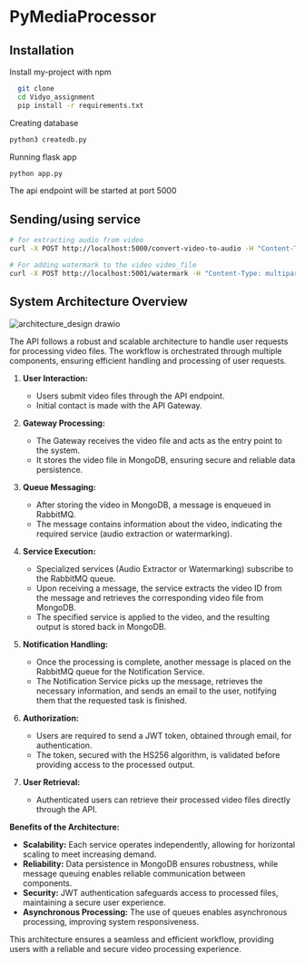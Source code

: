 
# PyMediaProcessor



## Installation

Install my-project with npm

```bash
  git clone
  cd Vidyo_assignment
  pip install -r requirements.txt
```
Creating database
```bash
python3 createdb.py
```
Running flask app
```bash
python app.py
```

The api endpoint will be started at port 5000

## Sending/using service
```bash
# for extracting audio from video
curl -X POST http://localhost:5000/convert-video-to-audio -H "Content-Type: multipart/form-data" -F "video_file=@test.mp4" -H "username: test_user" -o uploaded_video.mp3

# For adding watermark to the video video_file
curl -X POST http://localhost:5001/watermark -H "Content-Type: multipart/form-data" -F "video_file=@test.mp4" -F "logo_file=@logo.jpg" -F "location_choice=right" -H "username: test_user" -o uploaded_video.mp4
```
## System Architecture Overview
![architecture_design drawio](https://github.com/chiragbiradar/PyMediaProcessor/assets/78417411/3db2441c-c349-4304-9dc7-f5d0dc4502d7)


The API follows a robust and scalable architecture to handle user requests for processing video files. The workflow is orchestrated through multiple components, ensuring efficient handling and processing of user requests.

1. **User Interaction:**
   - Users submit video files through the API endpoint.
   - Initial contact is made with the API Gateway.

2. **Gateway Processing:**
   - The Gateway receives the video file and acts as the entry point to the system.
   - It stores the video file in MongoDB, ensuring secure and reliable data persistence.

3. **Queue Messaging:**
   - After storing the video in MongoDB, a message is enqueued in RabbitMQ.
   - The message contains information about the video, indicating the required service (audio extraction or watermarking).

4. **Service Execution:**
   - Specialized services (Audio Extractor or Watermarking) subscribe to the RabbitMQ queue.
   - Upon receiving a message, the service extracts the video ID from the message and retrieves the corresponding video file from MongoDB.
   - The specified service is applied to the video, and the resulting output is stored back in MongoDB.

5. **Notification Handling:**
   - Once the processing is complete, another message is placed on the RabbitMQ queue for the Notification Service.
   - The Notification Service picks up the message, retrieves the necessary information, and sends an email to the user, notifying them that the requested task is finished.

6. **Authorization:**
   - Users are required to send a JWT token, obtained through email, for authentication.
   - The token, secured with the HS256 algorithm, is validated before providing access to the processed output.

7. **User Retrieval:**
   - Authenticated users can retrieve their processed video files directly through the API.

**Benefits of the Architecture:**
- **Scalability:** Each service operates independently, allowing for horizontal scaling to meet increasing demand.
- **Reliability:** Data persistence in MongoDB ensures robustness, while message queuing enables reliable communication between components.
- **Security:** JWT authentication safeguards access to processed files, maintaining a secure user experience.
- **Asynchronous Processing:** The use of queues enables asynchronous processing, improving system responsiveness.

This architecture ensures a seamless and efficient workflow, providing users with a reliable and secure video processing experience.
